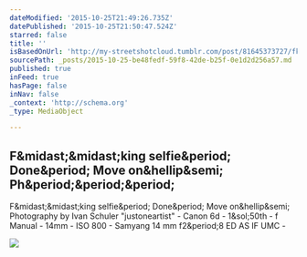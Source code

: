 ```yaml
---
dateModified: '2015-10-25T21:49:26.735Z'
datePublished: '2015-10-25T21:50:47.524Z'
starred: false
title: ''
isBasedOnUrl: 'http://my-streetshotcloud.tumblr.com/post/81645373727/fking-selfie-done-move-on-photography-by'
sourcePath: _posts/2015-10-25-be48fedf-59f8-42de-b25f-0e1d2d256a57.md
published: true
inFeed: true
hasPage: false
inNav: false
_context: 'http://schema.org'
_type: MediaObject

---
```

<article style=""><h1>F&amp;midast;&amp;midast;king selfie&amp;period; Done&amp;period; Move on&amp;hellip&amp;semi; Ph&amp;period;&amp;period;&amp;period;</h1><p>F&amp;midast;&amp;midast;king selfie&amp;period; Done&amp;period; Move on&amp;hellip&amp;semi; Photography by Ivan Schuler "justoneartist" - Canon 6d - 1&amp;sol;50th - f Manual - 14mm - ISO 800 - Samyang 14 mm f2&amp;period;8 ED AS IF UMC -</p><img src="http://36.media.tumblr.com/477e68a3c970a04ba9bc933428e69bba/tumblr_n3hk63nj4q1rzlmeco1_500.jpg" /></article>